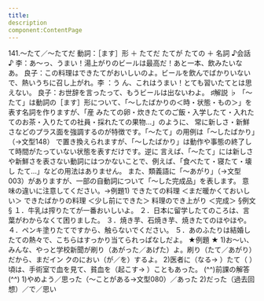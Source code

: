 ```yaml
---
title:
description
component:ContentPage
---
```



141.～たて／～たてだ
動詞：［ます］形 ＋ たてだ たてが
たての ＋ 名詞
♪会話 ♪
李：あ～っ、うまい！湯上がりのビールは最高だ！あと一本、飲みたいなあ。
良子：この料理はできたてがおいしいのよ。ビールを飲んでばかりいないで、熱いうちに召し上がれ。李 ：う
ん、これはうまい！とても習いたてとは思えない。 良子：お世辞を言ったって、もうビールは出ないわよ。
♯解説 ♭
「～たて」は動詞の［ます］形について、「～したばかりの＜時・状態・もの＞」を表す名詞を作りますが、「産 みたての卵・炊きたてのご飯・入学したて・入れたてのお茶・入りたての社員・採れたての果物…」のように、 常に新しさ・新鮮さなどのプラス面を強調するのが特徴です。「～たて」の用例は「～したばかり」（→文型148）
で置き換えられますが、「～したばかり」は動作や事態の終了して時間がたっていない状態を表すだけです。逆に 言えば、「～たて」には新しさや新鮮さを表さない動詞にはつかないことで、例えば、「食べたて・寝たて・壊し たて…」などの用法はありません。
また、類義語に「～あがり」（→文型003）がありますが、一部の自動詞について「～した完成品」を表します。 意味の違いに注意してください。→例題1)
できたての料理 ＜まだ暖かくておいしい＞ できたばかりの料理 ＜少し前にできた＞ 料理のでき上がり ＜完成＞
§例文 §
１．牛乳は搾りたてが一番おいしいよ。
２．日本に留学したてのころは、言葉がわからなくて困りました。
３．焼き芋、石焼き芋、焼きたてのほやほや。
４．ペンキ塗りたてですから、触らないでください。
５．あのふたりは結婚したての熱々で、こちらはすっかり当てられっぱなしだよ。
★例題 ★
1)お～い、みんな、やっと学校新聞が刷り（あがった／あげた）よ。刷り（たて／あがり）だから、まだイン クのにおい（が／を）するよ。
2)医者に（なる→ ）たて（ ）頃は、手術室で血を見て、貧血を（起こす→ ）こともあった。
(^^)前課の解答(^^)
1)やめよう／思った（～ことがある→文型080）／あった
2)だった（過去回想）／で／思い
